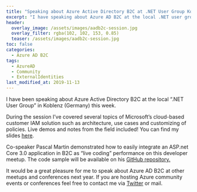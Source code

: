 ```yaml
---
title: "Speaking about Azure Active Directory B2C at .NET User Group Koblenz"
excerpt: "I have speaking about Azure AD B2C at the local .NET user group. You can find my slides here."
header:
  overlay_image: /assets/images/aadb2c-session.jpg
  overlay_filter: rgba(102, 102, 153, 0.85)
  teaser: /assets/images/aadb2c-session.jpg
toc: false
categories:
  - Azure AD B2C
tags:
  - AzureAD
  - Community
  - ExternalIdentities
last_modified_at: 2019-11-13
---
```


I have been speaking about Azure Active Directory B2C at the local “.NET User Group” in Koblenz (Germany) this week.

During the session I’ve covered several topics of Microsoft’s cloud-based customer IAM solution such as architecture, use cases and customizing of policies. Live demos and notes from the field included! You can find my slides [here](https://github.com/Cloud-Architekt/meetups/blob/master/2019-12-11%20DNUGKoblenz-Manage-and-securing-AzureAD-B2C.pdf).

Co-speaker Pascal Martin demonstrated how to easily integrate an ASP.net Core 3.0 application in B2C as “live coding” performance on this developer meetup.
The code sample will be available on his [GitHub repository.](https://github.com/obivandamme?tab=repositories)

It would be a great pleasure for me to speak about Azure AD B2C at other meetups and conferences next year. If you are hosting Azure community events or conferences feel free to contact me via [Twitter](http://twitter.com/thomas_live) or mail. 